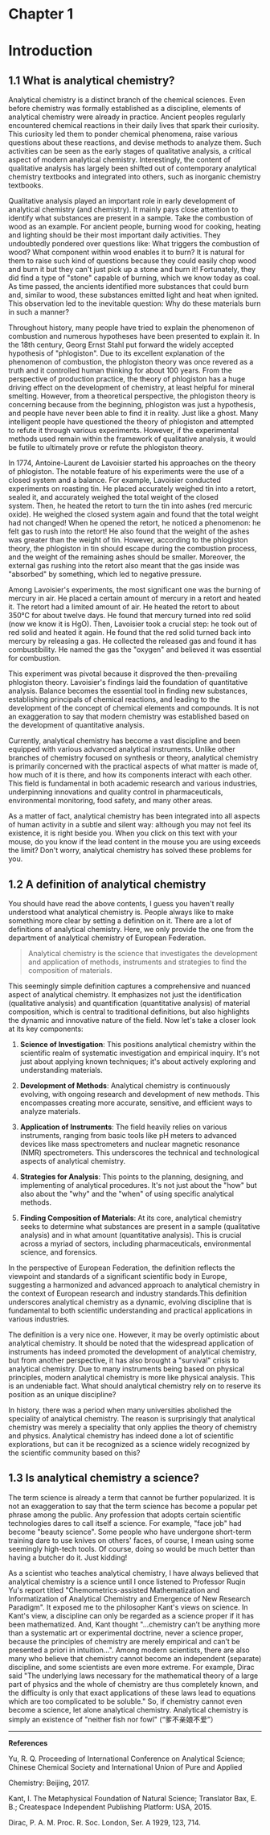 # Chapter 1

# Introduction

## 1.1 What is analytical chemistry?

Analytical chemistry is a distinct branch of the chemical sciences. Even before chemistry was formally established as a discipline, elements of analytical chemistry were already in practice. Ancient peoples regularly encountered chemical reactions in their daily lives that spark their curiosity. This curiosity led them to ponder chemical phenomena, raise various questions about these reactions, and devise methods to analyze them. Such activities can be seen as the early stages of qualitative analysis, a critical aspect of modern analytical chemistry. Interestingly, the content of qualitative analysis has largely been shifted out of contemporary analytical chemistry textbooks and integrated into others, such as inorganic chemistry textbooks.

Qualitative analysis played an important role in early development of analytical chemistry (and chemistry). It mainly pays close attention to identify what substances are present in a sample. Take the combustion of wood as an example. For ancient people, burning wood for cooking, heating and lighting should be their most important daily activities. They undoubtedly pondered over questions like: What triggers the combustion of wood? What component within wood enables it to burn? It is natural for them to raise such kind of questions because they could easily chop wood and burn it but they can't just pick up a stone and burn it! Fortunately, they did find a type of "stone" capable of burning, which we know today as coal. As time passed, the ancients identified more substances that could burn and, similar to wood, these substances emitted light and heat when ignited. This observation led to the inevitable question: Why do these materials burn in such a manner?

Throughout history, many people have tried to explain the phenomenon of combustion and numerous hypotheses have been presented to explain it. In the 18th century, Georg Ernst Stahl put forward the widely accepted hypothesis of "phlogiston". Due to its excellent explanation of the phenomenon of combustion, the phlogiston theory was once revered as a truth and it controlled human thinking for about 100 years. From the perspective of production practice, the theory of phlogiston has a huge driving effect on the development of chemistry, at least helpful for mineral smelting. However, from a theoretical perspective, the phlogiston theory is concerning because from the beginning, phlogiston was just a hypothesis, and people have never been able to find it in reality. Just like a ghost. Many intelligent people have questioned the theory of phlogiston and attempted to refute it through various experiments. However, if the experimental methods used remain within the framework of qualitative analysis, it would be futile to ultimately prove or refute the phlogiston theory. 

In 1774, Antoine-Laurent de Lavoisier started his approaches on the theory of phlogiston. The notable feature of his experiments were the use of a closed system and a balance. For example, Lavoisier conducted experiments on roasting tin. He placed accurately weighed tin into a retort, sealed it, and accurately weighed the total weight of the closed system. Then, he heated the retort to turn the tin into ashes (red mercuric oxide). He weighed the closed system again and found that the total weight had not changed! When he opened the retort, he noticed a phenomenon: he felt gas to rush into the retort! He also found that the weight of the ashes was greater than the weight of tin. However, according to the phlogiston theory, the phlogiston in tin should escape during the combustion process, and the weight of the remaining ashes should be smaller. Moreover, the external gas rushing into the retort also meant that the gas inside was "absorbed" by something, which led to negative pressure. 

Among Lavoisier's experiments, the most significant one was the burning of mercury in air. He placed a certain amount of mercury in a retort and heated it. The retort had a limited amount of air. He heated the retort to about 350°C for about twelve days. He found that mercury turned into red solid (now we know it is HgO). Then, Lavoisier took a crucial step: he took out of red solid and heated it again. He found that the red solid turned back into mercury by releasing a gas. He collected the released gas and found it has combustibility. He named the gas the "oxygen" and believed it was essential for combustion. 

This experiment was pivotal because it disproved the then-prevailing phlogiston theory. Lavoisier's findings laid the foundation of quantitative analysis. Balance becomes the essential tool in finding new substances, establishing principals of chemical reactions, and leading to the development of the concept of chemical elements and compounds. It is not an exaggeration to say that modern chemistry was established based on the development of quantitative analysis.

Currently, analytical chemistry has become a vast discipline and been equipped with various advanced analytical instruments. Unlike other branches of chemistry focused on synthesis or theory, analytical chemistry is primarily concerned with the practical aspects of what matter is made of, how much of it is there, and how its components interact with each other. This field is fundamental in both academic research and various industries, underpinning innovations and quality control in pharmaceuticals, environmental monitoring, food safety, and many other areas. 

As a matter of fact, analytical chemistry has been integrated into all aspects of human activity in a subtle and silent way: although you may not feel its existence, it is right beside you. When you click on this text with your mouse, do you know if the lead content in the mouse you are using exceeds the limit? Don't worry, analytical chemistry has solved these problems for you.

## 1.2 A definition of analytical chemistry

You should have read the above contents, I guess you haven't really understood what analytical chemistry is. People always like to make something more clear by setting a definition on it. There are a lot of definitions of analytical chemistry. Here, we only provide the one from the department of analytical chemistry of European Federation.

> Analytical chemistry is the science that investigates the development and application of methods, instruments and strategies to find the composition of materials. 

This seemingly simple definition captures a comprehensive and nuanced aspect of analytical chemistry. It emphasizes not just the identification (qualitative analysis) and quantification (quantitative analysis) of material composition, which is central to traditional definitions, but also highlights the dynamic and innovative nature of the field. Now let's take a closer look at its key components:

1. **Science of Investigation**: This positions analytical chemistry within the scientific realm of systematic investigation and empirical inquiry. It's not just about applying known techniques; it's about actively exploring and understanding materials. 

2. **Development of Methods**: Analytical chemistry is continuously evolving, with ongoing research and development of new methods. This encompasses creating more accurate, sensitive, and efficient ways to analyze materials. 

3. **Application of Instruments**: The field heavily relies on various instruments, ranging from basic tools like pH meters to advanced devices like mass spectrometers and nuclear magnetic resonance (NMR) spectrometers. This underscores the technical and technological aspects of analytical chemistry. 

4. **Strategies for Analysis**: This points to the planning, designing, and implementing of analytical procedures. It's not just about the "how" but also about the "why" and the "when" of using specific analytical methods.

5. **Finding Composition of Materials**: At its core, analytical chemistry seeks to determine what substances are present in a sample (qualitative analysis) and in what amount (quantitative analysis). This is crucial across a myriad of sectors, including pharmaceuticals, environmental science, and forensics.

In the perspective of European Federation, the definition reflects the viewpoint and standards of a significant scientific body in Europe, suggesting a harmonized and advanced approach to analytical chemistry in the context of European research and industry standards.This definition underscores analytical chemistry as a dynamic, evolving discipline that is fundamental to both scientific understanding and practical applications in various industries.

The definition is a very nice one. However, it may be overly optimistic about analytical chemistry. It should be noted that the widespread application of instruments has indeed promoted the development of analytical chemistry, but from another perspective, it has also brought a "survival" crisis to analytical chemistry. Due to many instruments being based on physical principles, modern analytical chemistry is more like physical analysis. This is an undeniable fact. What should analytical chemistry rely on to reserve its position as an unique discipline?

In history, there was a period when many universities abolished the speciality of analytical chemistry. The reason is surprisingly that analytical chemistry was merely a speciality that only applies the theory of chemistry and physics. Analytical chemistry has indeed done a lot of scientific explorations, but can it be recognized as a science widely recognized by the scientific community based on this? 

## 1.3 Is analytical chemistry a science?

The term science is already a term that cannot be further popularized. It is not an exaggeration to say that the term science has become a popular pet phrase among the public. Any profession that adopts certain scientific technologies dares to call itself a science. For example, "face job" had become "beauty science". Some people who have undergone short-term training dare to use knives on others' faces, of course, I mean using some seemingly high-tech tools. Of course, doing so would be much better than having a butcher do it. Just kidding!

As a scientist who teaches analytical chemistry, I have always believed that analytical chemistry is a science until I once listened to Professor Ruqin Yu's report titled "Chemometrics-assisted Mathematization and Informatization of Analytical Chemistry and Emergence of New Research Paradigm". It exposed me to the philosopher Kant's views on science. In Kant's view, a discipline can only be regarded as a science proper if it has been mathematized. And, Kant thought "...chemistry can’t be anything more than a systematic art or experimental doctrine, never a science proper, because the principles of chemistry are merely empirical and can’t be presented a priori in intuition...". Among modern scientists, there are also many who believe that chemistry cannot become an independent (separate) discipline, and some scientists are even more extreme. For example, Dirac said "The underlying laws necessary for the mathematical theory of a large part of physics and the whole of chemistry are thus completely known, and the difficulty is only that exact applications of these laws lead to equations which are too complicated to be soluble." So, if chemistry cannot even become a science, let alone analytical chemistry. Analytical chemistry is simply an existence of "neither fish nor fowl" (“爹不亲娘不爱”）





---

**References**

Yu, R. Q. Proceeding of International Conference on Analytical Science; Chinese Chemical Society and International Union of Pure and Applied

Chemistry: Beijing, 2017.

Kant, I. The Metaphysical Foundation of Natural Science; Translator Bax, E. B.; Createspace Independent Publishing Platform: USA, 2015.

Dirac, P. A. M. Proc. R. Soc. London, Ser. A 1929, 123, 714.  



